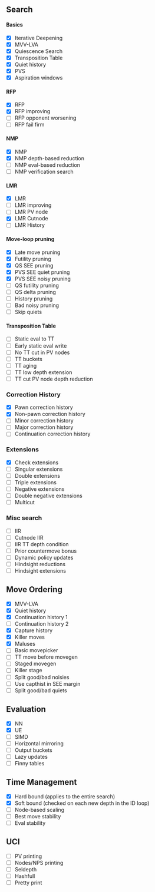 ## Search

#### Basics
- [x] Iterative Deepening
- [x] MVV-LVA
- [x] Quiescence Search
- [x] Transposition Table 
- [x] Quiet history
- [x] PVS
- [x] Aspiration windows

#### RFP
- [x] RFP
- [x] RFP improving
- [ ] RFP opponent worsening
- [ ] RFP fail firm

#### NMP
- [x] NMP
- [x] NMP depth-based reduction
- [ ] NMP eval-based reduction
- [ ] NMP verification search

#### LMR
- [x] LMR
- [ ] LMR improving
- [ ] LMR PV node
- [x] LMR Cutnode
- [ ] LMR History

#### Move-loop pruning
- [x] Late move pruning
- [x] Futility pruning
- [X] QS SEE pruning
- [x] PVS SEE quiet pruning 
- [x] PVS SEE noisy pruning
- [ ] QS futility pruning
- [ ] QS delta pruning
- [ ] History pruning
- [ ] Bad noisy pruning
- [ ] Skip quiets

#### Transposition Table
- [ ] Static eval to TT
- [ ] Early static eval write
- [ ] No TT cut in PV nodes
- [ ] TT buckets
- [ ] TT aging
- [ ] TT low depth extension
- [ ] TT cut PV node depth reduction

### Correction History
- [x] Pawn correction history
- [x] Non-pawn correction history
- [ ] Minor correction history
- [ ] Major correction history
- [ ] Continuation correction history

### Extensions
- [x] Check extensions
- [ ] Singular extensions
- [ ] Double extensions
- [ ] Triple extensions
- [ ] Negative extensions
- [ ] Double negative extensions
- [ ] Multicut

### Misc search
- [ ] IIR
- [ ] Cutnode IIR
- [ ] IIR TT depth condition
- [ ] Prior countermove bonus
- [ ] Dynamic policy updates
- [ ] Hindsight reductions
- [ ] Hindsight extensions

## Move Ordering
- [x] MVV-LVA
- [x] Quiet history
- [x] Continuation history 1
- [ ] Continuation history 2
- [x] Capture history 
- [X] Killer moves
- [x] Maluses
- [ ] Basic movepicker
- [ ] TT move before movegen
- [ ] Staged movegen
- [ ] Killer stage
- [ ] Split good/bad noisies
- [ ] Use capthist in SEE margin
- [ ] Split good/bad quiets

## Evaluation
- [x] NN
- [x] UE
- [ ] SIMD
- [ ] Horizontal mirroring
- [ ] Output buckets
- [ ] Lazy updates
- [ ] Finny tables

## Time Management
- [x] Hard bound (applies to the entire search)
- [x] Soft bound (checked on each new depth in the ID loop)
- [ ] Node-based scaling
- [ ] Best move stability
- [ ] Eval stability

## UCI
- [ ] PV printing
- [ ] Nodes/NPS printing
- [ ] Seldepth
- [ ] Hashfull
- [ ] Pretty print